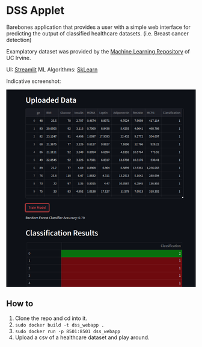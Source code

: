 # DSS Applet

Barebones application that provides a user with a simple web interface for predicting the output of classified healthcare datasets. (i.e. Breast cancer detection)

Examplatory dataset was provided by the [Machine Learning Repository](https://archive.ics.uci.edu/dataset/451/breast+cancer+coimbra) of UC Irvine.

UI: [Streamlit](https://github.com/streamlit/streamlit)
ML Algorithms: [SkLearn](https://scikit-learn.org/stable/)

Indicative screenshot:

![example](https://github.com/Tarakhs/DSSApplet/blob/master/example.png)

## How to

1) Clone the repo and cd into it.
2) `sudo docker build -t dss_webapp .`
3) `sudo docker run -p 8501:8501 dss_webapp `
4) Upload a csv of a healthcare dataset and play around.
